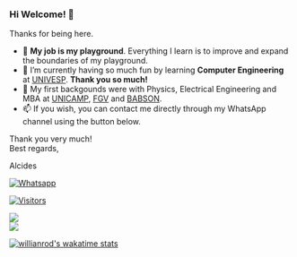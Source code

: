 ### Hi Welcome! 👋

Thanks for being here.

- :basketball: **My job is my playground**. Everything I learn is to improve and expand the boundaries of my playground.
- 🌱 I’m currently having so much fun by learning **Computer Engineering** at [UNIVESP](https://univesp.br). **Thank you so much!**
- :evergreen_tree: My first backgounds were with Physics, Electrical Engineering and MBA at [UNICAMP](https://www.unicamp.br), [FGV](https://fgv.br) and [BABSON](https://babson.edu).
- 📫 If you wish, you can contact me directly through my WhatsApp channel using the button below.

Thank you very much!<br />
Best regards,

Alcides

[![Whatsapp](https://img.shields.io/badge/WhatsApp-25D366?style=for-the-badge&logo=whatsapp&logoColor=white)](https://wa.me/5519992407898)

[![Visitors](https://visitor-badge.glitch.me/badge?page_id=acremonezi.visitor-badge)](https://github.com/acremonezi)

<div>
  <a href="https://github.com/acremonezi">
     <img src="https://github-readme-stats.vercel.app/api?username=acremonezi&show_icons=true&include_all_commits=true&count_private=true"/><br>
     <img src="https://github-readme-stats.vercel.app/api/top-langs/?username=acremonezi&langs_count=10"/>
    
[![willianrod's wakatime stats](https://github-readme-stats.vercel.app/api/wakatime?username=acremonezi)](https://github.com/anuraghazra/github-readme-stats)
  </a>
</div>
